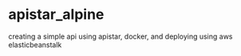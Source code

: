 # apistar_alpine
creating a simple api using apistar, docker, and deploying using aws elasticbeanstalk
